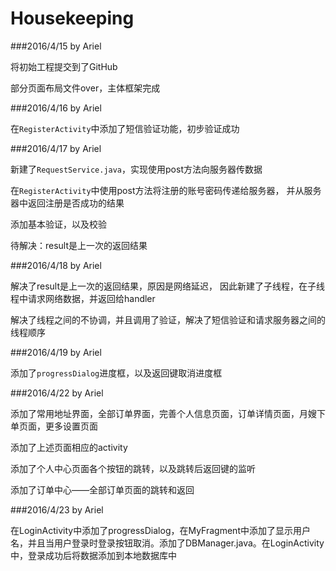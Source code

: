 ﻿# Housekeeping

###2016/4/15  by Ariel

将初始工程提交到了GitHub

部分页面布局文件over，主体框架完成

###2016/4/16  by Ariel

在`RegisterActivity`中添加了短信验证功能，初步验证成功

###2016/4/17  by Ariel

新建了`RequestService.java`，实现使用post方法向服务器传数据

在`RegisterActivity`中使用post方法将注册的账号密码传递给服务器，
并从服务器中返回注册是否成功的结果

添加基本验证，以及校验

待解决：result是上一次的返回结果

###2016/4/18  by Ariel

解决了result是上一次的返回结果，原因是网络延迟，
因此新建了子线程，在子线程中请求网络数据，并返回给handler

解决了线程之间的不协调，并且调用了验证，解决了短信验证和请求服务器之间的线程顺序

###2016/4/19  by Ariel

添加了`progressDialog`进度框，以及返回键取消进度框

###2016/4/22 by Ariel

添加了常用地址界面，全部订单界面，完善个人信息页面，订单详情页面，月嫂下单页面，更多设置页面

添加了上述页面相应的activity

添加了个人中心页面各个按钮的跳转，以及跳转后返回键的监听

添加了订单中心——全部订单页面的跳转和返回

###2016/4/23 by Ariel

在LoginActivity中添加了progressDialog，在MyFragment中添加了显示用户名，并且当用户登录时登录按钮取消。添加了DBManager.java。在LoginActivity中，登录成功后将数据添加到本地数据库中
